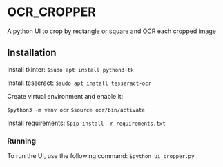 # OCR_CROPPER
A python UI to crop by rectangle or square and OCR each cropped image

## Installation

Install tkinter:
`` $sudo apt install python3-tk ``

Install tesseract:
`` $sudo apt install tesseract-ocr ``

Create virtual environment and enable it:

`` $python3 -m venv ocr ``
`` $source ocr/bin/activate ``

Install requirements:
`` Spip install -r requirements.txt `` 

### Running
To run the UI, use the following command:
`` $python ui_cropper.py ``
